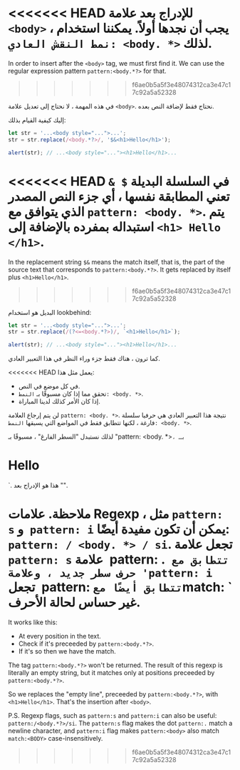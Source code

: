 <<<<<<< HEAD
للإدراج بعد علامة `<body>` ، يجب أن نجدها أولاً. يمكننا استخدام `نمط النقش العادي: <body. *>` لذلك.
=======
In order to insert after the `<body>` tag, we must first find it. We can use the regular expression pattern `pattern:<body.*?>` for that.
>>>>>>> f6ae0b5a5f3e48074312ca3e47c17c92a5a52328

في هذه المهمة ، لا نحتاج إلى تعديل علامة `<body>`. نحتاج فقط لإضافة النص بعده.

إليك كيفية القيام بذلك:

```js run
let str = '...<body style="...">...';
str = str.replace(/<body.*?>/, '$&<h1>Hello</h1>');

alert(str); // ...<body style="..."><h1>Hello</h1>...
```

<<<<<<< HEAD
في السلسلة البديلة `$ &` تعني المطابقة نفسها ، أي جزء النص المصدر الذي يتوافق مع `pattern: <body. *>`. يتم استبداله بمفرده بالإضافة إلى `<h1> Hello </h1>`.
=======
In the replacement string `$&` means the match itself, that is, the part of the source text that corresponds to `pattern:<body.*?>`. It gets replaced by itself plus `<h1>Hello</h1>`.
>>>>>>> f6ae0b5a5f3e48074312ca3e47c17c92a5a52328

البديل هو استخدام lookbehind:

```js run
let str = '...<body style="...">...';
str = str.replace(/(?<=<body.*?>)/, `<h1>Hello</h1>`);

alert(str); // ...<body style="..."><h1>Hello</h1>...
```

كما ترون ، هناك فقط جزء وراء النظر في هذا التعبير العادي.

<<<<<<< HEAD
يعمل مثل هذا:
- في كل موضع في النص.
- تحقق مما إذا كان مسبوقًا بـ `النمط: <body. *>`.
- إذا كان الأمر كذلك لدينا المباراة.

لن يتم إرجاع العلامة `pattern: <body. *>`. نتيجة هذا التعبير العادي هي حرفيا سلسلة فارغة ، لكنها تتطابق فقط في المواضع التي يسبقها `النمط: <body. *>`.

لذلك نستبدل "السطر الفارغ" ، مسبوقًا بـ "pattern: <body. *>` ، بـ `<h1> Hello </h1>`. هذا هو الإدراج بعد "<body>".

ملاحظة. علامات Regexp ، مثل `pattern: s` و` pattern: i` يمكن أن تكون مفيدة أيضًا: `pattern: / <body. *> / si`. تجعل علامة `pattern: s` علامة` `pattern: .` تتطابق مع حرف سطر جديد ، وعلامة 'pattern: i` تجعل` `pattern: <body>` تتطابق أيضًا مع `match: <BODY>` غير حساس لحالة الأحرف.
=======
It works like this:
- At every position in the text.
- Check if it's preceeded by `pattern:<body.*?>`.
- If it's so then we have the match.

The tag `pattern:<body.*?>` won't be returned. The result of this regexp is literally an empty string, but it matches only at positions preceeded by `pattern:<body.*?>`.

So we replaces the "empty line", preceeded by `pattern:<body.*?>`, with `<h1>Hello</h1>`. That's the insertion after `<body>`.

P.S. Regexp flags, such as `pattern:s` and `pattern:i` can also be useful: `pattern:/<body.*?>/si`. The `pattern:s` flag makes the dot `pattern:.` match a newline character, and `pattern:i` flag makes `pattern:<body>` also match `match:<BODY>` case-insensitively.
>>>>>>> f6ae0b5a5f3e48074312ca3e47c17c92a5a52328

